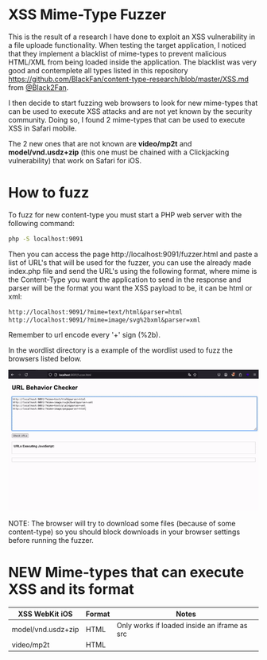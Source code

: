 # XSS Mime-Type Fuzzer

This is the result of a research I have done to exploit an XSS vulnerability in a file uploade functionality. When testing the target application, I noticed that they implement a blacklist of mime-types to prevent malicious HTML/XML from being loaded inside the application.
The blacklist was very good and contemplete all types listed in this repository https://github.com/BlackFan/content-type-research/blob/master/XSS.md from [@Black2Fan](https://x.com/black2fan?lang=ja).

I then decide to start fuzzing web browsers to look for new mime-types that can be used to execute XSS attacks and are not yet known by the security community. Doing so, I found 2 mime-types that can be used to execute XSS in Safari mobile.

The 2 new ones that are not known are **video/mp2t** and **model/vnd.usdz+zip** (this one must be chained with a Clickjacking vulnerability) that work on Safari for iOS.

# How to fuzz

To fuzz for new content-type you must start a PHP web server with the following command:
```bash
php -S localhost:9091
```

Then you can access the page http://localhost:9091/fuzzer.html and paste a list of URL's that will be used for the fuzzer, you can use the already made index.php file and send the URL's using the following format, where mime is the Content-Type you want the application to send in the response and parser will be the format you want the XSS payload to be, it can be html or xml:

```
http://localhost:9091/?mime=text/html&parser=html
http://localhost:9091/?mime=image/svg%2bxml&parser=xml
```

Remember to url encode every '+' sign  (%2b).

In the wordlist directory is a example of the wordlist used to fuzz the browsers listed below.

![Alt Text](fuzzer.gif)

NOTE: The browser will try to download some files (because of some content-type) so you should block downloads in your browser settings before running the fuzzer.

# NEW Mime-types that can execute XSS and its format

| XSS WebKit iOS | Format | Notes |
|-------------------------------|--------|-------|
| model/vnd.usdz+zip            | HTML   | Only works if loaded inside an iframe as src |
| video/mp2t                    | HTML   |
